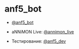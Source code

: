 # anf5_bot

* [@anf5_bot](https://t.me/anf5_bot)

* aNNiMON Live: [@annimon_live](https://t.me/annimon_live)
* Тестирование: [@anf5_dev](https://t.me/anf5_dev)
